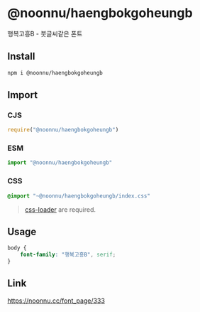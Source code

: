 # @noonnu/haengbokgoheungb
행복고흥B - 붓글씨같은 폰트

## Install
```sh
npm i @noonnu/haengbokgoheungb
```
## Import
### CJS
```js
require("@noonnu/haengbokgoheungb")
```
### ESM
```js
import "@noonnu/haengbokgoheungb"
```
### CSS 
```css
@import "~@noonnu/haengbokgoheungb/index.css"
```
> [css-loader](https://github.com/webpack-contrib/css-loader) are required.

## Usage
```css
body {
    font-family: "행복고흥B", serif;
}
```

## Link
https://noonnu.cc/font_page/333